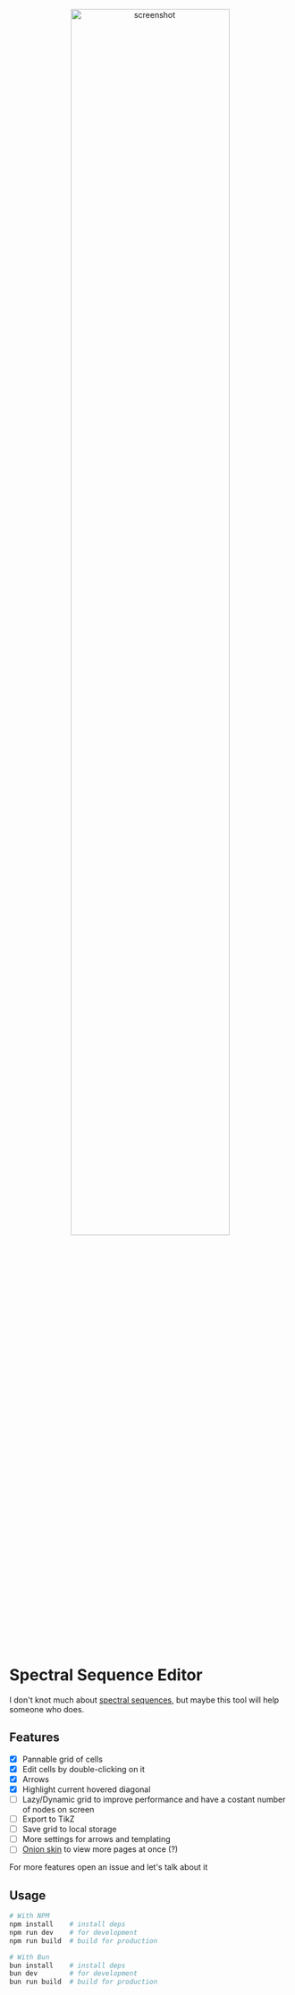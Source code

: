 <p align="center">
<img width="75%" src="https://github.com/aziis98/spectral-sequence-editor/assets/5204494/b5cd0d4f-3515-4bf8-9482-9b7fb3b40f8b" alt="screenshot" />
</p>

# Spectral Sequence Editor

I don't knot much about [spectral sequences](https://en.wikipedia.org/wiki/Spectral_sequence), but maybe this tool will help someone who does.

## Features

- [x] Pannable grid of cells
- [x] Edit cells by double-clicking on it
- [x] Arrows
- [x] Highlight current hovered diagonal
- [ ] Lazy/Dynamic grid to improve performance and have a costant number of nodes on screen
- [ ] Export to TikZ
- [ ] Save grid to local storage
- [ ] More settings for arrows and templating
- [ ] [Onion skin](https://en.wikipedia.org/wiki/Onion_skinning) to view more pages at once (?)

For more features open an issue and let's talk about it

## Usage

```bash
# With NPM
npm install    # install deps
npm run dev    # for development
npm run build  # build for production

# With Bun
bun install    # install deps
bun dev        # for development
bun run build  # build for production
```
